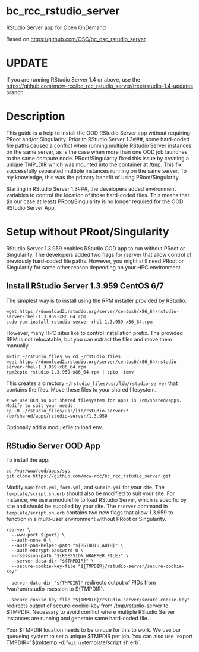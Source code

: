 # bc_rcc_rstudio_server
RStudio Server app for Open OnDemand

Based on https://github.com/OSC/bc_osc_rstudio_server.

# UPDATE
If you are running RStudio Server 1.4 or above, use the https://github.com/mcw-rcc/bc_rcc_rstudio_server/tree/rstudio-1.4-updates branch.

# Description
This guide is a help to install the OOD RStudio Server app without requiring PRoot and/or Singularity. Prior to RStudio Server 1.3###, some hard-coded file paths caused a conflict when running multiple RStudio Server instances on the same server, as is the case when more than one OOD job launches to the same compute node. PRoot/Singularity fixed this issue by creating a unique TMP_DIR which was mounted into the container at /tmp. This fix successfully separated multiple instances running on the same server. To my knowledge, this was the primary benefit of using PRoot/Singularity. 

Starting in RStudio Server 1.3###, the developers added environment variables to control the location of those hard-coded files. This means that (in our case at least) PRoot/Singularity is no longer required for the OOD RStudio Server App.

# Setup without PRoot/Singularity
RStudio Server 1.3.959 enables RStudio OOD app to run without PRoot or Singularity. The developers added two flags for rserver that allow control of previously hard-coded file paths. However, you might still need PRoot or Singularity for some other reason depending on your HPC environment.

## Install RStudio Server 1.3.959 CentOS 6/7
The simplest way is to install using the RPM installer provided by RStudio.
```
wget https://download2.rstudio.org/server/centos6/x86_64/rstudio-server-rhel-1.3.959-x86_64.rpm
sudo yum install rstudio-server-rhel-1.3.959-x86_64.rpm
```
However, many HPC sites like to control installation prefix. The provided RPM is not relocatable, but you can extract the files and move them manually.
```
mkdir ~/rstudio_files && cd ~/rstudio_files
wget https://download2.rstudio.org/server/centos6/x86_64/rstudio-server-rhel-1.3.959-x86_64.rpm
rpm2cpio rstudio-1.3.959-x86_64.rpm | cpio -idmv
```
This creates a directory `~/rstudio_files/usr/lib/rstudio-server` that contains the files. Move these files to your shared filesystem.
```
# we use BCM so our shared filesystem for apps is /cm/shared/apps. Modify to suit your needs.
cp -R ~/rstudio_files/usr/lib/rstudio-server/* /cm/shared/apps/rstudio-server/1.3.959
```
Optionally add a modulefile to load env.

## RStudio Server OOD App
To install the app:
```
cd /var/www/ood/apps/sys 
git clone https://github.com/mcw-rcc/bc_rcc_rstudio_server.git
```
Modify `manifest.yml`, `form.yml`, and `submit.yml` for your site. The `template/script.sh.erb` should also be modified to suit your site. For instance, we use a modulefile to load RStudio Server, which is specific by site and should be supplied by your site. The `rserver` command in `template/script.sh.erb` contains two new flags that allow 1.3.959 to function in a multi-user environment without PRoot or Singularity.
```
rserver \
  --www-port ${port} \
  --auth-none 0 \
  --auth-pam-helper-path "${RSTUDIO_AUTH}" \
  --auth-encrypt-password 0 \
  --rsession-path "${RSESSION_WRAPPER_FILE}" \
  --server-data-dir "${TMPDIR}" \ 
  --secure-cookie-key-file "${TMPDIR}/rstudio-server/secure-cookie-key"
```
`--server-data-dir "${TMPDIR}"` redirects output of PIDs from /var/run/rstudio-rsession to ${TMPDIR}.

`--secure-cookie-key-file "${TMPDIR}/rstudio-server/secure-cookie-key"` redirects output of secure-cookie-key from /tmp/rstudio-server to $TMPDIR. Necessary to avoid conflict where multiple RStudio Server instances are running and generate same hard-coded file.

Your $TMPDIR location needs to be unique for this to work. We use our queueing system to set a unique $TMPDIR per job. You can also use `export TMPDIR="$(mktemp -d)"` within `template/script.sh.erb`.
